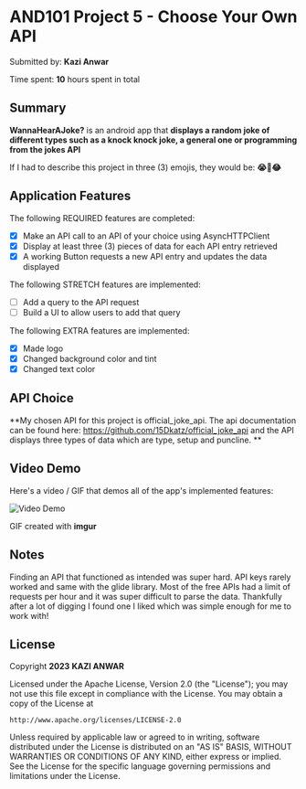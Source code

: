 # AND101 Project 5 - Choose Your Own API

Submitted by: **Kazi Anwar**

Time spent: **10** hours spent in total

## Summary

**WannaHearAJoke?** is an android app that **displays a random joke of different types such as a knock knock joke, a general one or programming from the jokes API**

If I had to describe this project in three (3) emojis, they would be: **😭🥲😂**

## Application Features

The following REQUIRED features are completed:

- [X] Make an API call to an API of your choice using AsyncHTTPClient
- [X] Display at least three (3) pieces of data for each API entry retrieved
- [X] A working Button requests a new API entry and updates the data displayed

The following STRETCH features are implemented:

- [ ] Add a query to the API request
- [ ] Build a UI to allow users to add that query

The following EXTRA features are implemented:

- [X] Made logo
- [X] Changed background color and tint
- [X] Changed text color

## API Choice

**My chosen API for this project is official_joke_api. The api documentation can be found here: https://github.com/15Dkatz/official_joke_api and the API displays three types of data which are type, setup and puncline. **

## Video Demo

Here's a video / GIF that demos all of the app's implemented features:

<img src='https://i.imgur.com/cfiRFaa.gif' title='Video Demo' width='' alt='Video Demo' />

GIF created with **imgur**

## Notes

Finding an API that functioned as intended was super hard. API keys rarely worked and same with the glide library. Most of the free APIs had a limit of requests per hour and it was super difficult to parse the data. Thankfully after a lot of digging I found one I liked which was simple enough for me to work with!

## License

Copyright **2023** **KAZI ANWAR**

Licensed under the Apache License, Version 2.0 (the "License");
you may not use this file except in compliance with the License.
You may obtain a copy of the License at

    http://www.apache.org/licenses/LICENSE-2.0

Unless required by applicable law or agreed to in writing, software
distributed under the License is distributed on an "AS IS" BASIS,
WITHOUT WARRANTIES OR CONDITIONS OF ANY KIND, either express or implied.
See the License for the specific language governing permissions and
limitations under the License.
